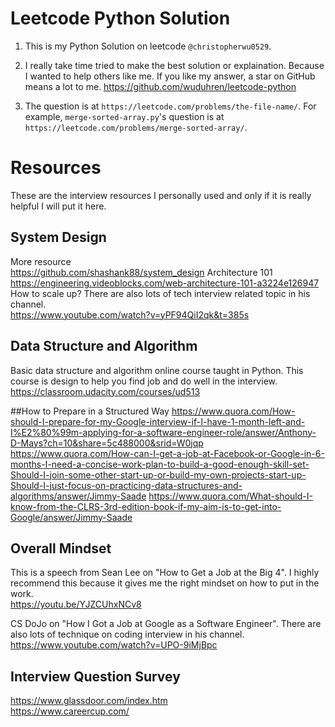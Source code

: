# Leetcode Python Solution
1. This is my Python Solution on leetcode `@christopherwu0529`.

2. I really take time tried to make the best solution or explaination. 
Because I wanted to help others like me. 
If you like my answer, a star on GitHub means a lot to me. 
https://github.com/wuduhren/leetcode-python

3. The question is at `https://leetcode.com/problems/the-file-name/`. For example, `merge-sorted-array.py`'s question is at `https://leetcode.com/problems/merge-sorted-array/`.

# Resources
These are the interview resources I personally used and only if it is really helpful I will put it here.
## System Design
More resource  
<https://github.com/shashank88/system_design>
Architecture 101  
<https://engineering.videoblocks.com/web-architecture-101-a3224e126947>
How to scale up? There are also lots of tech interview related topic in his channel.  
<https://www.youtube.com/watch?v=yPF94QiI2qk&t=385s>

## Data Structure and Algorithm
Basic data structure and algorithm online course taught in Python. This course is design to help you find job and do well in the interview.  
<https://classroom.udacity.com/courses/ud513>

##How to Prepare in a Structured Way
<https://www.quora.com/How-should-I-prepare-for-my-Google-interview-if-I-have-1-month-left-and-I%E2%80%99m-applying-for-a-software-engineer-role/answer/Anthony-D-Mays?ch=10&share=5c488000&srid=W0jqp>
<https://www.quora.com/How-can-I-get-a-job-at-Facebook-or-Google-in-6-months-I-need-a-concise-work-plan-to-build-a-good-enough-skill-set-Should-I-join-some-other-start-up-or-build-my-own-projects-start-up-Should-I-just-focus-on-practicing-data-structures-and-algorithms/answer/Jimmy-Saade>
<https://www.quora.com/What-should-I-know-from-the-CLRS-3rd-edition-book-if-my-aim-is-to-get-into-Google/answer/Jimmy-Saade>

## Overall Mindset
This is a speech from Sean Lee on "How to Get a Job at the Big 4". I highly recommend this because it gives me the right mindset on how to put in the work.  
<https://youtu.be/YJZCUhxNCv8>

CS DoJo on "How I Got a Job at Google as a Software Engineer". There are also lots of technique on coding interview in his channel.  
<https://www.youtube.com/watch?v=UPO-9iMjBpc>

## Interview Question Survey
<https://www.glassdoor.com/index.htm>  
<https://www.careercup.com/>
